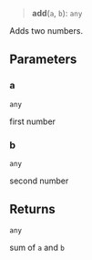 > **add**(`a`, `b`): `any`

Adds two numbers.

## Parameters

### a

`any`

first number

### b

`any`

second number

## Returns

`any`

sum of `a` and `b`
